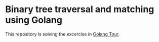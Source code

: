 # Binary tree traversal and matching using Golang

This repository is solving the excercise in [Golang Tour](https://tour.golang.org/concurrency/7).